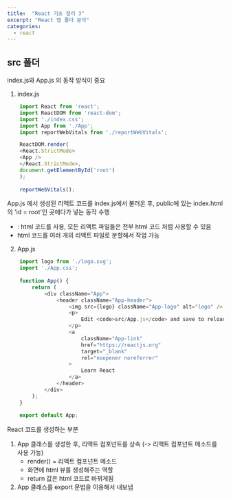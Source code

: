 ```yaml
---
title:  "React 기초 정리 3"
excerpt: "React 앱 폴더 분석"
categories:
  - react
---
```

## src 폴더
index.js와 App.js 의 동작 방식이 중요

1. index.js
```js
    import React from 'react';
    import ReactDOM from 'react-dom';
    import './index.css';
    import App from './App';
    import reportWebVitals from './reportWebVitals';

    ReactDOM.render(
    <React.StrictMode>
    <App />
    </React.StrictMode>,
    document.getElementById('root')
    );
    
    reportWebVitals();
```
App.js 에서 생성된 리액트 코드를 index.js에서 불러온 후, public에 있는 index.html 의 'id = root'인 곳에다가 넣는 동작 수행
  - <App /> : html 코드를 사용, 모든 리액트 파일들은 전부 html 코드 처럼 사용할 수 있음
  - html 코드를 여러 개의 리액트 파일로 분할해서 작업 가능
2. App.js
```js
    import logo from './logo.svg';
    import './App.css';
    
    function App() {
        return (
            <div className="App">
                <header className="App-header">
                    <img src={logo} className="App-logo" alt="logo" />
                    <p>
                        Edit <code>src/App.js</code> and save to reload.
                    </p>
                    <a
                        className="App-link"
                        href="https://reactjs.org"
                        target="_blank"
                        rel="noopener noreferrer"
                    >
                        Learn React
                    </a>
                </header>
            </div>
        );
    }
    
    export default App;
```
React 코드를 생성하는 부분
1) App 클래스를 생성한 후, 리액트 컴포넌트를 상속 (-> 리액트 컴포넌트 메소드를 사용 가능)
   - render() = 리액트 컴포넌트 메소드
   - 화면에 html 뷰를 생성해주는 역할
   - return 값은 html 코드로 바뀌게됨
2) App 클래스를 export 문법을 이용해서 내보냅

